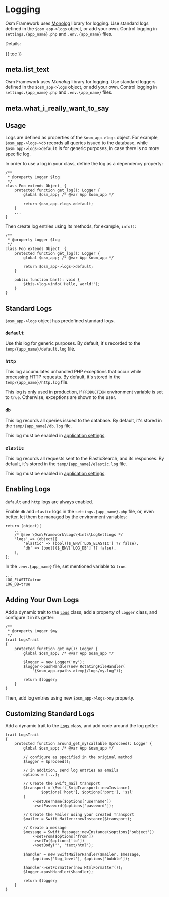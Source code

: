 # Logging

Osm Framework uses [Monolog](https://github.com/Seldaek/monolog/blob/main/doc/01-usage.md) library for logging. Use standard logs defined in the `$osm_app->logs` object, or add your own. Control logging in `settings.{app_name}.php` and `.env.{app_name}` files.  

Details:

{{ toc }}

## meta.list_text

Osm Framework uses *Monolog* library for logging. Use standard loggers defined in the `$osm_app->logs` object, or add your own. Control logging in `settings.{app_name}.php` and `.env.{app_name}` files.  

## meta.what_i_really_want_to_say


## Usage
 
Logs are defined as properties of the `$osm_app->logs` object. For example, `$osm_app->logs->db` records all queries issued to the database, while `$osm_app->logs->default` is for generic purposes, in case there is no more specific log.   

In order to use a log in your class, define the log as a dependency property:

    /**
     * @property Logger $log
     */
    class Foo extends Object_ {
        protected function get_log(): Logger {
            global $osm_app; /* @var App $osm_app */
            
            return $osm_app->logs->default;        
        }
        ...
    }

Then create log entries using its methods, for example, `info()`:

    /**
     * @property Logger $log
     */
    class Foo extends Object_ {
        protected function get_log(): Logger {
            global $osm_app; /* @var App $osm_app */
            
            return $osm_app->logs->default;        
        }
        
        public function bar(): void {
            $this->log->info('Hello, world!');        
        }
    }

## Standard Logs

`$osm_app->logs` object has predefined standard logs.

### `default`

Use this log for generic purposes. By default, it's recorded to the `temp/{app_name}/default.log` file.

### `http`

This log accumulates unhandled PHP exceptions that occur while processing HTTP requests. By default, it's stored in the `temp/{app_name}/http.log` file.

This log is only used in production, if `PRODUCTION` environment variable is set to `true`. Otherwise, exceptions are shown to the user.

### `db`

This log records all queries issued to the database. By default, it's stored in
the `temp/{app_name}/db.log` file.

This log must be enabled in [application settings](#settings).

### `elastic`

This log records all requests sent to the ElasticSearch, and its responses. By default, it's stored in the `temp/{app_name}/elastic.log` file.

This log must be enabled in [application settings](#settings).

## Enabling Logs   

`default` and `http` logs are always enabled.

Enable `db` and `elastic` logs in the `settings.{app_name}.php` file, or, even better, let them be managed by the environment variables:

    return (object)[
        ...
        /* @see \Osm\Framework\Logs\Hints\LogSettings */
        'logs' => (object)[
            'elastic' => (bool)($_ENV['LOG_ELASTIC'] ?? false),
            'db' => (bool)($_ENV['LOG_DB'] ?? false),
        ],
    ];
    
In the `.env.{app_name}` file, set mentioned variable to `true`:

    ...
    LOG_ELASTIC=true
    LOG_DB=true

## Adding Your Own Logs

Add a dynamic trait to the [`Logs`](https://github.com/osmphp/framework/blob/HEAD/src/Logs/Logs.php) class, add a property of `Logger` class, and configure it in its getter:

    /**
     * @property Logger $my
     */
    trait LogsTrait
    {
        protected function get_my(): Logger {
            global $osm_app; /* @var App $osm_app */
    
            $logger = new Logger('my');
            $logger->pushHandler(new RotatingFileHandler(
                "{$osm_app->paths->temp}/logs/my.log"));
    
            return $logger;
        }
    }

Then, add log entries using new `$osm_app->logs->my` property.
 
## Customizing Standard Logs

Add a dynamic trait to the [`Logs`](https://github.com/osmphp/framework/blob/HEAD/src/Logs/Logs.php) class, and add code around the log getter:

    trait LogsTrait
    {
        protected function around_get_my(callable $proceed): Logger {
            global $osm_app; /* @var App $osm_app */
    
            // configure as specified in the original method
            $logger = $proceed();

            // in addition, send log entries as emails
            options = [...];

            // Create the Swift_mail transport
            $transport = \Swift_SmtpTransport::newInstance(
                    $options['host'], $options['port'], 'ssl'
            )
                ->setUsername($options['username'])
                ->setPassword($options['password']);

            // Create the Mailer using your created Transport
            $mailer = Swift_Mailer::newInstance($transport);

            // Create a message
            $message = Swift_Message::newInstance($options['subject'])
                ->setFrom($options['from'])
                ->setTo($options['to'])
                ->setBody('', 'text/html');

            $handler = new SwiftMailerHandler($mailer, $message, 
                $options['log_level'], $options['bubble']);

            $handler->setFormatter(new HtmlFormatter());
            $logger->pushHandler($handler);
    
            return $logger;
        }
    }
